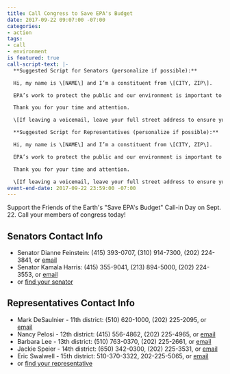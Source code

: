 ```yaml
---
title: Call Congress to Save EPA's Budget
date: 2017-09-22 09:07:00 -07:00
categories:
- action
tags:
- call
- environment
is featured: true
call-script-text: |-
  **Suggested Script for Senators (personalize if possible):**

  Hi, my name is \[NAME\] and I’m a constituent from \[CITY, ZIP\].

  EPA’s work to protect the public and our environment is important to me.   I’m counting on the Senate to keep EPA strong.  The Agency’s budget and staffing have been flat or declining for years and were hit hard by sequestration.   EPA’s budget should be increased to compensate for those cuts and to meet its mission, which is broader and more important than ever.  Please fortify its science and technology budget, ensure that climate science and climate programs are strong, increase staffing to match EPA’s broad responsibilities, and save the important programs slated for elimination.   Please ensure that a clean budget is passed with no policy riders.

  Thank you for your time and attention.

  \[If leaving a voicemail, leave your full street address to ensure your call is tallied\]

  **Suggested Script for Representatives (personalize if possible):**

  Hi, my name is \[NAME\] and I’m a constituent from \[CITY, ZIP\].

  EPA’s work to protect the public and our environment is important to me.  House budget proposals to date would result in the smallest EPA budget since the early Reagan administration when adjusted for inflation.  The Agency’s budget and staffing have been flat or declining for years and were hit hard by sequestration.  EPA’s budget should be increased to compensate for those cuts and to meet its mission, which is broader and more important than ever.  As the budget process goes forward, I urge you to improve House proposals.  Please fortify its science and technology budget, ensure that climate science and climate programs are strong, increase staffing to match the Agency’s broad responsibilities, and save the important programs slated for elimination.   Please ensure that a clean budget is passed with no policy riders.

  Thank you for your time and attention.

  \[If leaving a voicemail, leave your full street address to ensure your call is tallied\]
event-end-date: 2017-09-22 23:59:00 -07:00
---
```


Support the Friends of the Earth's "Save EPA's Budget" Call-in Day on Sept. 22.  Call your members of congress today!

## Senators Contact Info
* Senator Dianne Feinstein: (415) 393-0707, (310) 914-7300, (202) 224-3841, or [email](https://www.feinstein.senate.gov/public/index.cfm/e-mail-me)
* Senator Kamala Harris: (415) 355-9041, (213) 894-5000, (202) 224-3553, or [email](https://www.harris.senate.gov/content/contact-senator)
* or [find your senator](https://www.senate.gov/senators/contact/)

## Representatives Contact Info
* Mark DeSaulnier - 11th district: (510) 620-1000, (202) 225-2095, or [email](https://desaulnier.house.gov/contact/email)
* Nancy Pelosi - 12th district: (415) 556-4862, (202) 225-4965, or [email](https://pelosi.house.gov/contact-me/email-me)
* Barbara Lee - 13th district: (510) 763-0370, (202) 225-2661, or [email](https://lee.house.gov/contact/email-me)
* Jackie Speier - 14th district: (650) 342-0300, (202) 225-3531, or [email](https://speier.house.gov/contact/email)
* Eric Swalwell - 15th district: 510-370-3322, 202-225-5065, or [email](https://swalwell.house.gov/contact)
* or [find your representative](http://www.house.gov/representatives/find/)
